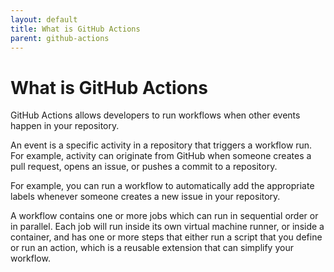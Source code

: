 ```yaml
---
layout: default
title: What is GitHub Actions
parent: github-actions
---
```


# What is GitHub Actions

GitHub Actions allows developers to run workflows when other events happen in your repository.

An event is a specific activity in a repository that triggers a workflow run. For example, activity can originate from GitHub when someone creates a pull request, opens an issue, or pushes a commit to a repository.

For example, you can run a workflow to automatically add the appropriate labels whenever someone creates a new issue in your repository.

A workflow contains one or more jobs which can run in sequential order or in parallel. Each job will run inside its own virtual machine runner, or inside a container, and has one or more steps that either run a script that you define or run an action, which is a reusable extension that can simplify your workflow.
